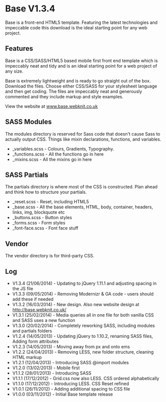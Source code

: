 Base V1.3.4
===========

Base is a front-end HTML5 template. Featuring the latest technologies and impeccable code this download is the ideal starting point for any web project. 

Features
--------

Base is a CSS/SASS/HTML5 based mobile first front end template which is impeccably neat and tidy and is an ideal starting point for a web project of any size.

Base is extremely lightweight and is ready to go straight out of the box. Download the files. Choose either CSS/SASS for your stylesheet language and then get coding. The files are impeccably neat and generously commented and they include markup and style examples.

View the website at www.base.webknit.co.uk

SASS Modules
-------------

The modules directory is reserved for Sass code that doesn't cause Sass to actually output CSS. Things like mixin declarations, functions, and variables.

- _variables.scss - Colours, Gradients, Typography.
- _functions.scss - All the functions go in here
- _mixins.scss - All the mixins go in here

SASS Partials
-------------

The partials directory is where most of the CSS is constructed. Plan ahead and think how to structure your partials.

- _reset.scss - Reset, including HTML5
- _base.scss - All the base elements, HTML, body, container, headers, links, img, blockquote etc
- _buttons.scss - Button styles
- _forms.scss - Form styles
- _font-face.scss - Font face stuff

Vendor
-------------

The vendor directory is for third-party CSS.

Log
---

- V1.3.4 (21/06/2014) - Updating to jQuery 1.11.1 and adjusting spacing in the JS file
- V1.3.3 (09/05/2014) - Removing Modernizr & GA code - users should add these if needed
- V1.3.2 (16/03/2014) - New design. Also new website design at http://base.webknit.co.uk/
- V1.3.1 (25/02/2014) - Media queries all in one file for both vanilla CSS and SASS uses a new function
- V1.3.0 (20/02/2014) - Completely reworking SASS, including modules and partials folders
- V1.2.4 (14/05/2013) - Updating jQuery to 1.10.2, renaming SASS files, Adding form attributes
- V1.2.3 (14/05/2013) - Moving away from px and onto ems
- V1.2.2 (24/04/2013) - Removing LESS, new folder structure, cleaning HTML markup
- V1.2.1 (12/04/2013) - Introducing SASS @import modules
- V1.2.0 (13/02/2013) - Mobile first
- V1.1.2 (28/01/2013) - Introducing SASS
- V1.1.1 (17/12/2012) - Grid.css now also LESS. CSS ordered alphabetically
- V1.1.0 (17/12/2012) - Introducing LESS. CSS Reset refined
- V1.0.1 (26/11/2012) - Adding additional spacing to CSS file
- V1.0.0 (03/11/2012) - Initial Base template release





